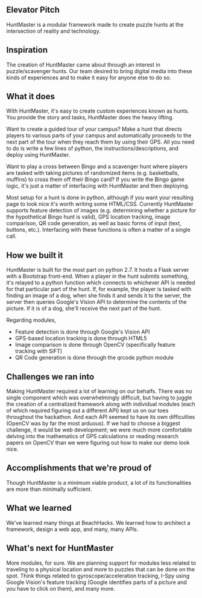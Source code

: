 ## Elevator Pitch
HuntMaster is a modular framework made to create puzzle hunts at the intersection of reality and technology. 

## Inspiration
The creation of HuntMaster came about through an interest in puzzle/scavenger hunts. Our team desired to bring digital media into these kinds of experiences and to make
it easy for anyone else to do so.
 
## What it does
With HuntMaster, it's easy to create custom experiences known as hunts. You provide the story and tasks, HuntMaster does the heavy lifting. 

Want to create a guided tour of your campus? Make a hunt that directs players to various parts of your campus and automatically proceeds to the next part of the tour when they
reach them by using their GPS. All you need to do is write a few lines of python, the instructions/descriptions, and deploy using HuntMaster. 

Want to play a cross between Bingo and a scavenger hunt where players are tasked with taking pictures of randomized items (e.g. basketballs, muffins)
 to cross them off their Bingo card? If you write the Bingo game logic, it's just a matter of interfacing with HuntMaster and then deploying.

Most setup for a hunt is done in python, although if you want your resulting page to look nice it's worth writing some HTML/CSS. Currently HuntMaster supports
feature detection of images (e.g. determining whether a picture for the hypothetical Bingo hunt is valid), GPS location tracking, image comparison, QR code generation,
as well as basic forms of input (text, buttons, etc.). Interfacing with these functions is often a matter of a single call.

## How we built it
HuntMaster is built for the most part on python 2.7. It hosts a Flask server with a Bootstrap front-end. When a player in the hunt submits something, it's relayed to a python function which connects to whichever API is needed for that particular part of the hunt. If, for example, the player is
tasked with finding an image of a dog, when she finds it and sends it to the server, the server then queries Google's Vision API to determine the contents of the picture.
If it is of a dog, she'll receive the next part of the hunt. 

Regarding modules,
* Feature detection is done through Google's Vision API
* GPS-based location tracking is done through HTML5
* Image comparison is done through OpenCV (specifically feature tracking with SIFT)
* QR Code generation is done through the qrcode python module

## Challenges we ran into
Making HuntMaster required a lot of learning on our behalfs. There was no single component which was overwhelmingly difficult, but having to juggle the creation
of a centralized framework along with individual modules (each of which required figuring out a different API) kept us on our toes throughout the hackathon. And
each API seemed to have its own difficulties (OpenCV was by far the most arduous). If we had to choose a biggest challenge, it would be web development; 
we were much more comfortable delving into the mathematics of GPS calculations or reading research papers on OpenCV than we were figuring out how to make our demo look nice.

## Accomplishments that we're proud of
Though HuntMaster is a minimum viable product, a lot of its functionalities are more than minimally sufficient. 

## What we learned
We've learned many things at BeachHacks. We learned how to architect a framework, design a web app, and many, many APIs. 

## What's next for HuntMaster
More modules, for sure. We are planning support for modules less related to traveling to a physical location and more to puzzles that can be done on the spot. Think
things related to gyroscope/acceleration tracking, I-Spy using Google Vision's feature tracking (Google identifies parts of a picture and you have to click on them), and
many more.
